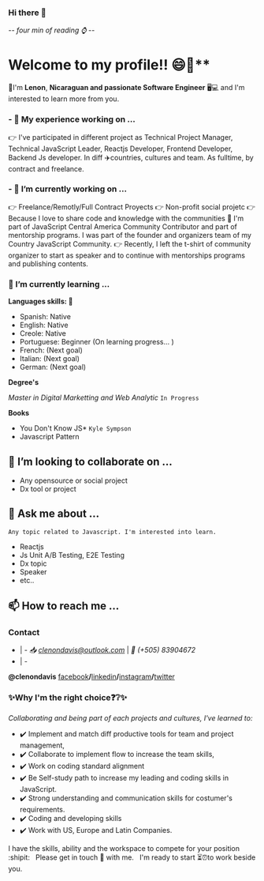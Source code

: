 ### Hi there 👋

*-- four min of reading ⌚ --*

# Welcome to my profile!! 😄🙏**

📣I'm **Lenon**, **Nicaraguan and passionate Software Engineer** 🖥💻 and I'm interested to learn more from you.

### - 🔭 My experience working on ...

👉 I've participated in different project as Technical Project Manager, Technical JavaScript Leader, Reactjs Developer, Frontend Developer, Backend Js developer. In diff ✈️countries, cultures and team. As fulltime, by contract and freelance.

### - 🔭 I’m currently working on ...

👉 Freelance/Remotly/Full Contract Proyects
👉 Non-profit social projetc
👉 Because I love to share code and knowledge with the communities 👥 I'm part of JavaScript Central America Community Contributor and part of mentorship programs. I was part of the founder and organizers team of my Country JavaScript Community.
👉 Recently, I left the t-shirt of community organizer to start as speaker and to continue with mentorships programs and publishing contents.

### 🌱 I’m currently learning ...

**Languages skills: 🎏**

* Spanish: Native
* English: Native
* Creole: Native
* Portuguese: Beginner (On learning progress… )
* French: (Next goal)
* Italian: (Next goal)
* German: (Next goal)

**Degree's**

*Master in Digital Marketting and Web Analytic* `In Progress`

**Books**

* You Don't Know JS* `Kyle Sympson`
* Javascript Pattern

## 👯 I’m looking to collaborate on ...

* Any opensource or social project
* Dx tool or project

## 💬 Ask me about ...

`Any topic related to Javascript. I'm interested into learn.`

* Reactjs
* Js Unit A/B Testing, E2E Testing
* Dx topic
* Speaker
* etc..

## 📫 How to reach me ...

### Contact

- | -
*📥 clenondavis@outlook.com* | *📲 (+505) 83904672*
- | -

**@clenondavis** 
[facebook](https://www.facebook.com/clenondavis)**/**[linkedin](https://www.linkedin.com/in/clenondavis/)**/**[instagram](https://www.instagram.com/clenondavis/)**/**[twitter](https://twitter.com/clenondavis)

### ✨Why I'm the right choice❓❔✨

*Collaborating and being part of each projects and cultures, I've learned to:*

* ✔️ Implement and match diff productive tools for team and project management,
* ✔️ Collaborate to implement flow to increase the team skills,
* ✔️ Work on coding standard alignment
* ✔️ Be Self-study path to increase my leading and coding skills in JavaScript.
* ✔️ Strong understanding and communication skills for costumer's requirements.
* ✔️ Coding and developing skills
* ✔️ Work with US, Europe and Latin Companies.

I have the skills, ability and the workspace to compete for your position :shipit: &nbsp;
Please get in touch 📢 with me. &nbsp; 
I'm ready to start ⏳⏰to work beside you.
